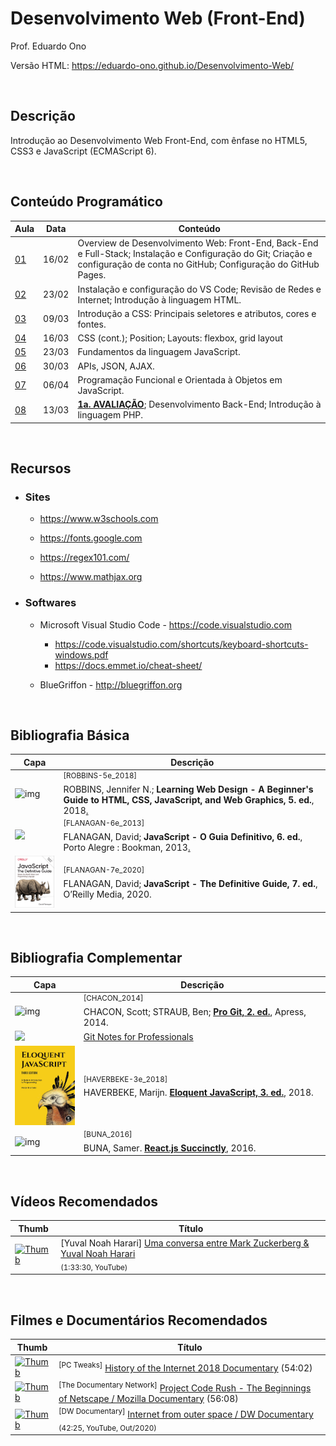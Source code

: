# Desenvolvimento Web (Front-End)

Prof. Eduardo Ono

Versão HTML: https://eduardo-ono.github.io/Desenvolvimento-Web/

<br>

## Descrição

Introdução ao Desenvolvimento Web Front-End, com ênfase no HTML5, CSS3 e JavaScript (ECMAScript 6).

<br>

## Conteúdo Programático

| Aula | Data  | Conteúdo |
| ---  | ---   | ---      |
| [01][] | 16/02 | Overview de Desenvolvimento Web: Front-End, Back-End e Full-Stack; Instalação e Configuração do Git; Criação e configuração de conta no GitHub; Configuração do GitHub Pages.
| [02][] | 23/02 | Instalação e configuração do VS Code; Revisão de Redes e Internet; Introdução à linguagem HTML.
| [03][] | 09/03 | Introdução a CSS: Principais seletores e atributos, cores e fontes.
| [04][] | 16/03 | CSS (cont.); Position; Layouts: flexbox, grid layout
| [05][] | 23/03 | Fundamentos da linguagem JavaScript.
| [06][] | 30/03 | APIs, JSON, AJAX.
| [07][] | 06/04 | Programação Funcional e Orientada à Objetos em JavaScript.
| [08][] | 13/03 | [__1a. AVALIAÇÃO__](./avaliacoes/README.md); Desenvolvimento Back-End; Introdução à linguagem PHP.

[01]: ./aulas/README.md#aula-01
[02]: ./aulas/README.md#aula-02
[03]: ./aulas/README.md#aula-03
[04]: ./aulas/README.md#aula-04
[05]: ./aulas/README.md#aula-05
[06]: ./aulas/README.md#aula-06
[07]: ./aulas/README.md#aula-07
[08]: ./aulas/README.md#aula-08

<br>

## Recursos

* ### Sites

  * https://www.w3schools.com

  * https://fonts.google.com

  * https://regex101.com/

  * https://www.mathjax.org

* ### Softwares

  * Microsoft Visual Studio Code - https://code.visualstudio.com

    * https://code.visualstudio.com/shortcuts/keyboard-shortcuts-windows.pdf
    * https://docs.emmet.io/cheat-sheet/

  * BlueGriffon - http://bluegriffon.org

<br>

## Bibliografia Básica

| Capa | Descrição |
| ---  | --- |
| <img src="https://images-na.ssl-images-amazon.com/images/I/51iVcZUGuoL._SX408_BO1,204,203,200_.jpg" alt="img" width="100px"> | <sup>[ROBBINS-5e_2018]</sup><br>ROBBINS, Jennifer N.; __Learning Web Design - A Beginner's Guide to HTML, CSS, JavaScript, and Web Graphics, 5. ed.__, 2018[.](https://app.box.com/s/thfya26nnxo8gwbwo09qjfwq83n96m4a)
| <img src="https://m.media-amazon.com/images/I/51w53T12s8L.jpg" width="100px"> | <sup>[FLANAGAN-6e_2013]</sup><br>FLANAGAN, David; __JavaScript - O Guia Definitivo, 6. ed.__, Porto Alegre : Bookman, 2013[.](https://app.box.com/s/1nud9latis2zqn63f3ycsj0nv7zlv1mr)
| <img src="./referencias/capas/FLANAGAN-7e_2020.jpg" width="100px" alt="img"> | <sup>[FLANAGAN-7e_2020]</sup><br>FLANAGAN, David; __JavaScript - The Definitive Guide, 7. ed.__, O’Reilly Media, 2020.

<br>

## Bibliografia Complementar

| Capa | Descrição |
| ---  | ---       |
<img src="https://git-scm.com/images/progit2.png" alt="img" width="100px"> | <sup>[CHACON_2014]</sup><br>CHACON, Scott; STRAUB, Ben; [__Pro Git, 2. ed.__](https://git-scm.com/book/en/v2), Apress, 2014.
<img src="https://goalkicker.com/GitBook/GitGrow.png" width="100px"> | [Git Notes for Professionals](https://goalkicker.com/GitBook/)
<img src="./referencias/capas/haverbeke-3e_2018.jpg" alt="img" width="100px"> | <sup>[HAVERBEKE-3e_2018]</sup><br>HAVERBEKE, Marijn. [__Eloquent JavaScript, 3. ed.__](https://archive.org/details/2018eloquentjavascript), 2018.
<img src="https://cdn.syncfusion.com/content/images/downloads/ebook/react-succinctly.png" alt="img" width="100px"> | <sup>[BUNA_2016]</sup><br>BUNA, Samer. [__React.js Succinctly__](https://www.syncfusion.com/ebooks/reactjs_succinctly), 2016.

<br>

## Vídeos Recomendados

| Thumb | Título |
| --- | --- |
| [![Thumb](https://img.youtube.com/vi/Boj9eD0Wug8/default.jpg)](https://youtu.be/Boj9eD0Wug8) | [Yuval Noah Harari] [Uma conversa entre Mark Zuckerberg & Yuval Noah Harari](https://www.youtube.com/watch?v=Boj9eD0Wug8)<br><sub>(1:33:30, YouTube)</sub>

<br>

## Filmes e Documentários Recomendados

| Thumb | Título |
| --- | --- |
[![Thumb](https://img.youtube.com/vi/ILQeXZTOpkw/default.jpg)](https://youtu.be/ILQeXZTOpkw) | <sup>[PC Tweaks]</sup> [History of the Internet 2018 Documentary](https://www.youtube.com/watch?v=ILQeXZTOpkw) (54:02)
[![Thumb](https://img.youtube.com/vi/4Q7FTjhvZ7Y/default.jpg)](https://youtu.be/4Q7FTjhvZ7Y) | <sup>[The Documentary Network]</sup> [Project Code Rush - The Beginnings of Netscape / Mozilla Documentary](https://www.youtube.com/watch?v=4Q7FTjhvZ7Y) (56:08)
[![Thumb](https://img.youtube.com/vi/IsqSwMsI_mc/default.jpg)](https://youtu.be/IsqSwMsI_mc) | <sup>[DW Documentary]</sup> [Internet from outer space / DW Documentary](https://www.youtube.com/watch?v=IsqSwMsI_mc)<br><sub>(42:25, YouTube, Out/2020)</sub>

<br>
